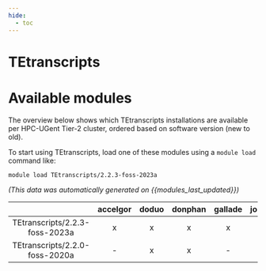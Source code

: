 ```yaml
---
hide:
  - toc
---
```


TEtranscripts
=============

# Available modules


The overview below shows which TEtranscripts installations are available per HPC-UGent Tier-2 cluster, ordered based on software version (new to old).

To start using TEtranscripts, load one of these modules using a `module load` command like:

```shell
module load TEtranscripts/2.2.3-foss-2023a
```

*(This data was automatically generated on {{modules_last_updated}})*  

| |accelgor|doduo|donphan|gallade|joltik|shinx|
| :---: | :---: | :---: | :---: | :---: | :---: | :---: |
|TEtranscripts/2.2.3-foss-2023a|x|x|x|x|-|x|
|TEtranscripts/2.2.0-foss-2020a|-|x|x|-|-|-|
